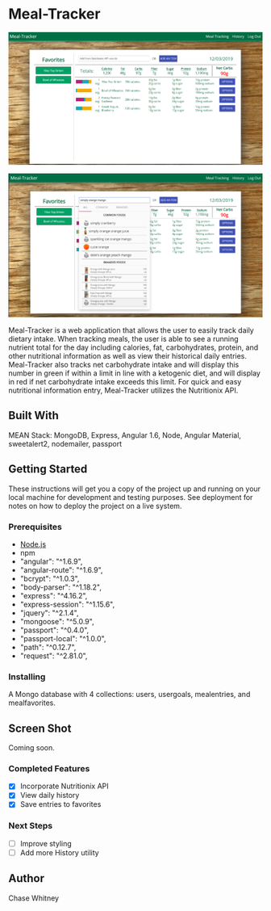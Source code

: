 # Meal-Tracker

![Screenshot of the dashboard](server/public/resources/angularDashboard.png)

![Screenshot of the dashboard](server/public/resources/angularDropdown.png)

Meal-Tracker is a web application that allows the user to easily track daily dietary intake. When tracking meals, the user is able to see a running nutrient total for the day including calories, fat, carbohydrates, protein, and other nutritional information as well as view their historical daily entries. Meal-Tracker also tracks net carbohydrate intake and will display this number in green if within a limit in line with a ketogenic diet, and will display in red if net carbohydrate intake exceeds this limit. For quick and easy nutritional information entry, Meal-Tracker utilizes the Nutritionix API.

## Built With

MEAN Stack: MongoDB, Express, Angular 1.6, Node, Angular Material, sweetalert2, nodemailer, passport

## Getting Started

These instructions will get you a copy of the project up and running on your local machine for development and testing purposes. See deployment for notes on how to deploy the project on a live system.

### Prerequisites

- [Node.js](https://nodejs.org/en/)
- npm
- "angular": "^1.6.9",
- "angular-route": "^1.6.9",
- "bcrypt": "^1.0.3",
- "body-parser": "^1.18.2",
- "express": "^4.16.2",
- "express-session": "^1.15.6",
- "jquery": "^2.1.4",
- "mongoose": "^5.0.9",
- "passport": "^0.4.0",
- "passport-local": "^1.0.0",
- "path": "^0.12.7",
- "request": "^2.81.0",

### Installing

A Mongo database with 4 collections: users, usergoals, mealentries, and mealfavorites.

## Screen Shot

Coming soon.

### Completed Features

- [x] Incorporate Nutritionix API
- [x] View daily history
- [x] Save entries to favorites

### Next Steps

- [ ] Improve styling
- [ ] Add more History utility

## Author

Chase Whitney
